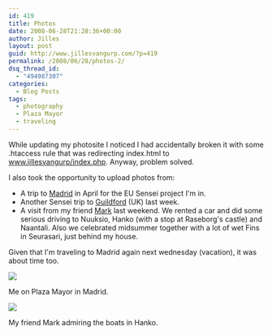 ```yaml
---
id: 419
title: Photos
date: 2008-06-28T21:28:36+00:00
author: Jilles
layout: post
guid: http://www.jillesvangurp.com/?p=419
permalink: /2008/06/28/photos-2/
dsq_thread_id:
  - "494987307"
categories:
  - Blog Posts
tags:
  - photography
  - Plaza Mayor
  - traveling
---
```

While updating my photosite I noticed I had accidentally broken it with some .htaccess rule that was redirecting index.html to www.jillesvangurp/index.php. Anyway, problem solved.

I also took the opportunity to upload photos from:

- A trip to [Madrid](https://www.jillesvangurp.com/Album/2008/04%20Sensei%20Meeting%20Madrid/index.html) in April for the EU Sensei project I'm in.
- Another Sensei trip to [Guildford](https://www.jillesvangurp.com/Album/2008/05%20Sensei%20Meeting%20Guildford/index.html) (UK) last week.
- A visit from my friend [Mark](https://www.jillesvangurp.com/Album/2008/06%20Visit%20Mark/index.html) last weekend. We rented a car and did some serious driving to Nuuksio, Hanko (with a stop at Raseborg's castle) and Naantali. Also we celebrated midsummer together with a lot of wet Fins in Seurasari, just behind my house.

Given that I'm traveling to Madrid again next wednesday (vacation), it was about time too.

![](https://www.jillesvangurp.com/Album/2008/04%20Sensei%20Meeting%20Madrid/slides/IMG_3307.jpg)

Me on Plaza Mayor in Madrid.

![](https://www.jillesvangurp.com/Album/2008/06%20Visit%20Mark/slides/04_IMG_3447.jpg)

My friend Mark admiring the boats in Hanko.